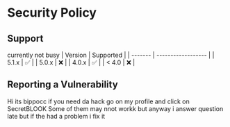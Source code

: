 # Security Policy

## Support
currently not busy 
| Version | Supported          |
| ------- | ------------------ |
| 5.1.x   | :white_check_mark: |
| 5.0.x   | :x:                |
| 4.0.x   | :white_check_mark: |
| < 4.0   | :x:                |

## Reporting a Vulnerability
Hi its bippocc if you need da hack go on my profile and click on SecretBLOOK 
Some of them may nnot workk but anyway i answer question late but if the had a problem i fix it
